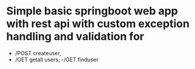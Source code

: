 # Simple basic springboot web app with rest api with custom exception handling and validation  for 
- /POST createuser, 
- /GET getall users, 
-/GET finduser  
